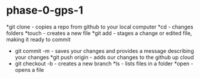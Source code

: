 # phase-0-gps-1

*git clone - copies a repo from github to your local computer
*cd  - changes folders 
*touch - creates a new file
*git add - stages a change or edited file, making it ready to commit
* git commit -m - saves your changes and provides a message describing your changes
*git push origin - adds our changes to the github up cloud
* git checkout -b - creates a new branch
*ls - lists files in a folder 
*open - opens a file 